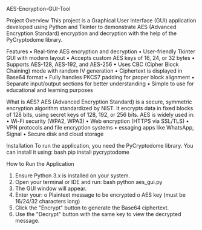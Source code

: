 AES-Encryption-GUI-Tool

Project Overview
This project is a Graphical User Interface (GUI) application developed using Python and Tkinter to demonstrate AES (Advanced Encryption Standard) encryption and decryption with the help of the PyCryptodome library.

Features
•	Real-time AES encryption and decryption
•	User-friendly Tkinter GUI with modern layout
•	Accepts custom AES keys of 16, 24, or 32 bytes
•	Supports AES-128, AES-192, and AES-256
•	Uses CBC (Cipher Block Chaining) mode with random IV generation
•	Ciphertext is displayed in Base64 format
•	Fully handles PKCS7 padding for proper block alignment
•	Separate input/output sections for better understanding
•	Simple to use for educational and learning purposes

What is AES?
AES (Advanced Encryption Standard) is a secure, symmetric encryption algorithm standardized by NIST. It encrypts data in fixed blocks of 128 bits, using secret keys of 128, 192, or 256 bits.
AES is widely used in:
•	Wi-Fi security (WPA2, WPA3)
•	Web encryption (HTTPS via SSL/TLS)
•	VPN protocols and file encryption systems
•	essaging apps like WhatsApp, Signal
•	Secure disk and cloud storage

Installation
To run the application, you need the PyCryptodome library. You can install it using:
bash
pip install pycryptodome

How to Run the Application
1.	Ensure Python 3.x is installed on your system.
2.	Open your terminal or IDE and run:
bash
python aes_gui.py
3.	The GUI window will appear.
4.	Enter your:
o	Plaintext message to be encrypted
o	AES key (must be 16/24/32 characters long)
5.	Click the "Encrypt" button to generate the Base64 ciphertext.
6.	Use the "Decrypt" button with the same key to view the decrypted message.

